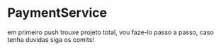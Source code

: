 # PaymentService

em primeiro push trouxe  projeto total, vou faze-lo passo a passo, caso tenha duvidas siga os comits!
